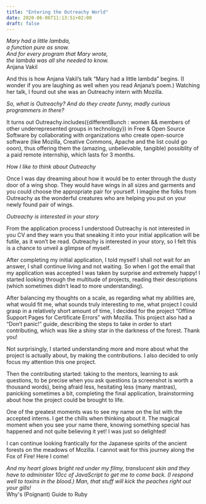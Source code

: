 ```yaml
---
title: "Entering the Outreachy World"
date: 2020-06-06T11:13:51+02:00
draft: false
---
```


*Mary had a little lambda,   
a function pure as snow.  
And for every program that Mary wrote,  
the lambda was all she needed to know.*  
Anjana Vakil 

And this is how Anjana Vakil’s talk “Mary had a little lambda” begins. (I wonder if you are laughing as well when you read Anjana’s poem.) Watching her talk, I found out she was an Outreachy intern with Mozilla. 

*So, what is Outreachy? And do they create funny, madly curious programmers in there?*

It turns out Outreachy.includes({differentBunch : women && members of other underrepresented groups in technology}) in Free & Open Source Software by collaborating with organizations who create open-source software (like Mozilla, Creative Commons, Apache and the list could go ooon), thus offering them the (amazing, unbelievable, tangible) possiblity of a paid remote internship, which lasts for 3 months.

*How I like to think about Outreachy*

Once I was day dreaming about how it would be to enter through the dusty door of a wing shop. They would have wings in all sizes and garments and you could choose the appropriate pair for yourself. I imagine the folks from Outreachy as the wonderful creatures who are helping you put on your newly found pair of wings.

*Outreachy is interested in your story*

From the application process I understood Outreachy is not interested in you CV and they warn you that sneaking it into your initial application will be futile, as it won’t be read. Outreachy is interested in your story, so I felt this is a chance to unveil a glimpse of myself.

After completing my initial application, I told myself I shall not wait for an answer, I shall continue living and not waiting. So when I got the email that my application was accepted I was taken by surprise and extremely happy!
I started looking through the multitude of projects, reading their descriptions (which sometimes didn’t lead to more understanding).

After balancing my thoughts on a scale, as regarding what my abilities are, what would fit me, what sounds truly interesting to me, what project I could grasp in a relatively short amount of time, I decided for the project “Offline Support Pages for Certificate Errors” with Mozilla. This project also had a “Don’t panic!” guide, describing the steps to take in order to start contributing, which was like a shiny star in the darkness of the forest. Thank you! 

Not surprisingly, I started understanding more and more about what the project is actually about, by making the contributions. I also decided to only focus my attention this one project.

Then the contributing started: taking to the mentors, learning to ask questions, to be precise when you ask questions (a screenshot is worth a thousand words), being afraid less, hesitating less (many mantras), panicking sometimes a bit, completing the final application, brainstorming about how the project could be brought to life. 

One of the greatest moments was to see my name on the list with the accepted interns. I get the chills when thinking about it. 
The magical moment when you see your name there, knowing something special has happened and not quite believing it yet! I was just so delighted! 

I can continue looking frantically for the Japanese spirits of the ancient forests on the meadows of Mozilla.
I cannot wait for this journey along the Fox of Fire! Here I come!

*And my heart glows bright red under my filmy, translucent skin and they have to administer 10cc of JavaScript to get me to come back. (I respond well to toxins in the blood.) Man, that stuff will kick the peaches right out your gills!*  
Why's (Poignant) Guide to Ruby


